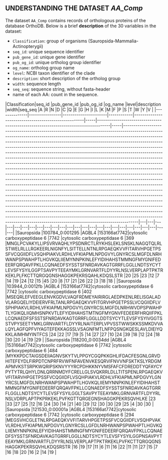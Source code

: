 ## UNDERSTANDING THE DATASET ***AA_Comp***
The dataset `AA_Comp` contains records of orthologous proteins of the database OrthoDB. Below is a brief **description** of the 30 variables in the dataset:
- `Classification`: group of organisms (Sauropsida-Mammalia-Actinopterygii)
- `seq_id`: unique sequence identifier
- `pub_gene_id`: unique gene identifier
- `pub_og_id`: unique ortholog group identifier
- `og_name`: ortholog group name
- `level`: NCBI taxon identifier of the clade 
- `description`: short description of the ortholog group
- `width`: sequence length
- `seq_seq`: sequence string, without fasta-header 
- name of each AA: count in the sequence.



|Classification|seq_id          |pub_gene_id           |pub_og_id   |og_name                                              |level|description                                                                         |width|seq_seq                                                                                                                                                                                                                                                                                                                                                                                                                                                                                                                                                                                                                                                                                                                                                                                                                                                                                                                                                                                                                                                                                                                                                                                                                                                                                                                                                                                                                                                            |A  |R  |N  |D  |C  |Q  |E  |G  |H  |I  |L  |K  |M  |F  |P  |S  |T  |W  |Y  |V  |
|--------------|----------------|----------------------|------------|-----------------------------------------------------|-----|------------------------------------------------------------------------------------|-----|-------------------------------------------------------------------------------------------------------------------------------------------------------------------------------------------------------------------------------------------------------------------------------------------------------------------------------------------------------------------------------------------------------------------------------------------------------------------------------------------------------------------------------------------------------------------------------------------------------------------------------------------------------------------------------------------------------------------------------------------------------------------------------------------------------------------------------------------------------------------------------------------------------------------------------------------------------------------------------------------------------------------------------------------------------------------------------------------------------------------------------------------------------------------------------------------------------------------------------------------------------------------------------------------------------------------------------------------------------------------------------------------------------------------------------------------------------------------|---|---|---|---|---|---|---|---|---|---|---|---|---|---|---|---|---|---|---|---|---|---|---|---|---|
|Sauropsida    |100784_0:001295 |AGBL4                 |153166at7742|cytosolic carboxypeptidase 6                         |7742 |cytosolic carboxypeptidase 6                                                        |369  |MNGLPCVAKYLLIPSVRVAQHLYPSDNRCTLRYKHSLEKLSNSKLNAGQTQLRLSTWELRLLLRGKEERLNIGNFYLSITTELLNTNLRPGAEQKVVFITARVHPGETPSSFVCQGIIDFLVSQHPIAKVLRDHLVFKIAPMLNPDGVYLGNYRCSLMGFDLNRHWANPSPWAHPTLHGVKQLIIEMYNNPKINLEFYIDIHAHSTMMNGFMYGNIFEDEERFQRQAVFPKLLCQNAEDFSYSSTSFNRDAVKAGTGRRFLGGLLNDTSYCYTLEVSFYSYILGGPTSAVPYTEEAYMKLGRNVARTFLDYYRLNSLVERPLAPTPKTRKEKLPLFKCTTQRGQGNSHAGGKPEKRSQAHLKDQSLSTR                                                                                                                                                                                                                                                                                                                                                                                                                                                                                                                                                                                                                                                                                                                                                                                                                                                                                                                                                                                                                                                                                  |20 |25 |23 |12 |7  |14 |19 |24 |12 |15 |45 |20 |8  |17 |21 |26 |22 |3  |18 |18 |
|Sauropsida    |103944_0:0012fb |AGBL4                 |153166at7742|cytosolic carboxypeptidase 6                         |7742 |cytosolic carboxypeptidase 6                                                        |402  |MSEQRLEFVEEGLENVKGDVLVAQFRDMEYAIRIRGLAEDPKENLRELISGALADVLARGQELIYDEIERVFRLTANLRPGAEQKVVFITGRVHPGETPSSLVCQGIIDFLVSPHPIAKVLRDHLVFKIAPMLNPDGVYLGNYRCSLMGFDLNRHWVDPSPWAHPTLYGIKQLIIQMHSNPKVTLEFYIDIHAHSTMTNGFMYGNVFEDEERFHRQIIFPKLLCQNAEDFSFSSTSFNRDAVKAGTGRRFLGGLLDDTSYCYTLEVSFYSYIVGGTSSTVPYSEETYMKLGRNVARTFLDYYRLNAITERPLVPVSSTWWSKKSSMKDVVALQYLAGFQPFVIYAGTEFEKKAGSSLVSAGNFMTLNFPQSNGKQESLAVLDIEIYQKKLAIMHMYINTFCS                                                                                                                                                                                                                                                                                                                                                                                                                                                                                                                                                                                                                                                                                                                                                                                                                                                                                                                                                                                                                                                 |24 |22 |17 |19 |5  |14 |27 |27 |10 |24 |39 |18 |12 |24 |18 |30 |20 |4  |19 |29 |
|Sauropsida    |118200_0:0034dd |AGBL4                 |153166at7742|cytosolic carboxypeptidase 6                         |7742 |cytosolic carboxypeptidase 6                                                        |484  |MYKKPDCTAIGSDEIIAGNVSKYTVLPPGYCGQPKKGHLIFDACFESGNLGRVDHITEFEYDLFIRPDTCNPRFRVWFNFAVENVKESQRVIFNVVNFSKTKSLYRDGMAPMVKSTSRPKWQRIPSKNVYYYRCPDHKKNYVMSFAFCFDREDDTYQFAYCYPYTYTRLQHYLDNLQRRNMDYFCRELLGLSVQKRRLDLLTITSPENLRPGAEQKVVFITARVHPGETPSSFVCQGIIDFLVSQHPIAKVLRDHLVFKIAPMLNPDGVYLGNYRCSLMGFDLNRHWANPSPWAHPTLHGVKQLIIEMYNNPKINLEFYIDIHAHSTMMNGFMYGNIFEDEERFQRQAVFPKLLCQNAEDFSYSSTSFNRDAVKAGTGRRFLGGLLNDTSYCYTLEVSFYSYILGGLTSAVPYTEEAYMKLGRNVARTFLDYYRLNSLVDRPLAPTPKPRKEKLPVFKGTTQRGEGNSHAGGKPEKRSQVHLKE                                                                                                                                                                                                                                                                                                                                                                                                                                                                                                                                                                                                                                                                                                                                                                                                                                                                                                                                                               |23 |33 |27 |25 |12 |16 |24 |30 |14 |21 |40 |29 |12 |30 |30 |29 |25 |4  |30 |30 |
|Sauropsida    |121530_0:00001a |AGBL4                 |153166at7742|cytosolic carboxypeptidase 6                         |7742 |cytosolic carboxypeptidase 6                                                        |294  |MEGSVHCGLETNLRPGAEQKVVFITARVHPGETPSSFVCQGIIDFLVSQHPVAKVLRDHLVFKIAPMLNPDGVYLGNYRCSLLGFDLNRHWANPSPWAHPTLHGVKQLIIEMYNNPKINLEFYIDIHAHSTMMNGFMYGNIFEDEERFQRQAVFPKLLCQNAEDFSYSSTSFNRDAVKAGTGRRFLGGLLNDTSYCYTLEVSFYSYILGGPNSAVPYTEEAYMKLGRNVARTFLDYYRLNSLVERPLAPTPKTRKEKLPVFKCTTQRGQGNSHAGGKPEKRSQVHLKDQSRSTR                                                                                                                                                                                                                                                                                                                                                                                                                                                                                                                                                                                                                                                                                                                                                                                                                                                                                                                                                                                                                                                                                                                                                             |16 |19 |17 |11 |6  |11 |16 |22 |11 |11 |27 |15 |7  |16 |18 |20 |16 |2  |14 |19 |
